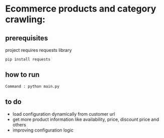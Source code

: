 Ecommerce products and category crawling:
========================================

## prerequisites
project requires requests library

```
pip install requests
```

## how to run

```
Command : python main.py
```

## to do

* load configuration dynamically from customer url
* get more product information like availability, price, discount price and others
* improving configuration logic




